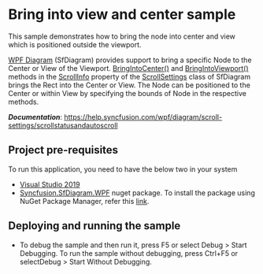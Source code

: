 # Bring into view and center sample

This sample demonstrates how to bring the node into center and view which is positioned outside the viewport.

[WPF Diagram](https://www.syncfusion.com/wpf-controls/diagram) (SfDiagram) provides support to bring a specific Node to the Center or View of the Viewport. [BringIntoCenter()](https://help.syncfusion.com/cr/cref_files/wpf/Syncfusion.SfDiagram.WPF~Syncfusion.UI.Xaml.Diagram.Controls.IScrollInfo~BringIntoCenter.html) and [BringIntoViewport()](https://help.syncfusion.com/cr/cref_files/wpf/Syncfusion.SfDiagram.WPF~Syncfusion.UI.Xaml.Diagram.Controls.IScrollInfo~BringIntoViewport.html) methods in the [ScrollInfo](https://help.syncfusion.com/cr/wpf/Syncfusion.SfDiagram.WPF~Syncfusion.UI.Xaml.Diagram.Controls.IScrollInfo_members.html) property of the [ScrollSettings](https://help.syncfusion.com/cr/wpf/Syncfusion.SfDiagram.WPF~Syncfusion.UI.Xaml.Diagram.ScrollSettings.html) class of SfDiagram brings the Rect into the Center or View. The Node can be positioned to the Center or within View by specifying the bounds of Node in the respective methods.

__*Documentation*__: https://help.syncfusion.com/wpf/diagram/scroll-settings/scrollstatusandautoscroll

## Project pre-requisites
To run this application, you need to have the below two in your system

* [Visual Studio 2019](https://www.visualstudio.com/wpf-vs)
* [Syncfusion.SfDiagram.WPF](https://www.nuget.org/packages/Syncfusion.SfDiagram.WPF/) nuget package. To install the package using NuGet Package Manager, refer this [link](https://docs.microsoft.com/en-us/nuget/quickstart/install-and-use-a-package-in-visual-studio#nuget-package-manager).

## Deploying and running the sample
* To debug the sample and then run it, press F5 or select Debug > Start Debugging. To run the sample without debugging, press Ctrl+F5 or selectDebug > Start Without Debugging.
